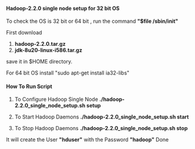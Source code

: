 #### Hadoop-2.2.0 single node setup for 32 bit OS


To check the OS is 32 bit or 64 bit , run the command **"$file /sbin/init"**

First download 

1. **hadoop-2.2.0.tar.gz**
2. **jdk-8u20-linux-i586.tar.gz** 

save it in $HOME directory.

For 64 bit OS install
"sudo apt-get install ia32-libs"

#### How To Run Script

1. To Configure Hadoop Single Node
		**./hadoop-2.2.0_single_node_setup.sh setup**

2. To Start Hadoop Daemons
		**./hadoop-2.2.0_single_node_setup.sh start**

2. To Stop Hadoop Daemons
		**./hadoop-2.2.0_single_node_setup.sh stop**


It will create the User **"hduser"** with the Password **"hadoop"**
Done


